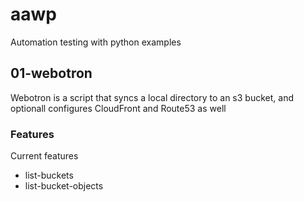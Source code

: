 # aawp
Automation testing with python examples

## 01-webotron

Webotron is a script that syncs a local directory to an s3 bucket, and 
optionall configures CloudFront and Route53 as well

### Features
Current features

- list-buckets
- list-bucket-objects